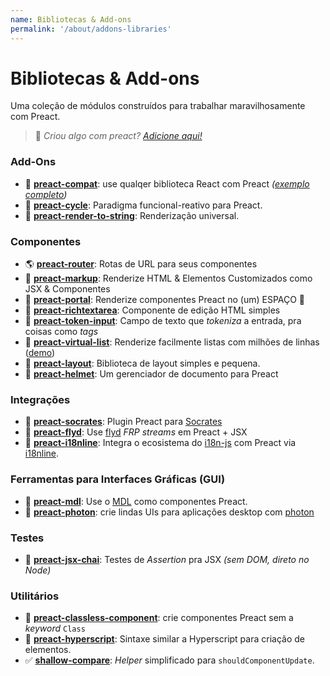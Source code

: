 ```yaml
---
name: Bibliotecas & Add-ons
permalink: '/about/addons-libraries'
---
```


# Bibliotecas & Add-ons

Uma coleção de módulos construídos para trabalhar maravilhosamente com Preact.

> :information_desk_person: _Criou algo com preact?
> [Adicione aqui!](https://github.com/preactjs/preact-www/blob/master/content/pt-br/about/libraries-addons.md)_


### Add-Ons

- :raised_hands: [**preact-compat**](https://github.com/preactjs/preact-compat): use qualqer biblioteca React com Preact *([exemplo completo](https://github.com/developit/preact-compat-example))*
- :repeat: [**preact-cycle**](https://github.com/developit/preact-cycle): Paradigma funcional-reativo para Preact.
- :page_facing_up: [**preact-render-to-string**](https://github.com/preactjs/preact-render-to-string): Renderização universal.


### Componentes

- :earth_americas: [**preact-router**](https://github.com/preactjs/preact-router): Rotas de URL para seus componentes
- :bookmark_tabs: [**preact-markup**](https://github.com/developit/preact-markup): Renderize HTML & Elementos Customizados como JSX & Componentes
- :satellite: [**preact-portal**](https://github.com/developit/preact-portal): Renderize componentes Preact no (um) ESPAÇO :milky_way:
- :pencil: [**preact-richtextarea**](https://github.com/developit/preact-richtextarea): Componente de edição HTML simples
- :bookmark: [**preact-token-input**](https://github.com/developit/preact-token-input): Campo de texto que <i>tokeniza</i> a entrada, pra coisas como <i>tags</i>
- :card_index: [**preact-virtual-list**](https://github.com/developit/preact-virtual-list): Renderize facilmente listas com milhões de linhas ([demo](https://jsfiddle.net/developit/qqan9pdo/))
- :triangular_ruler: [**preact-layout**](https://download.github.io/preact-layout/): Biblioteca de layout simples e pequena.
- :construction_worker: [**preact-helmet**](https://github.com/download/preact-helmet): Um gerenciador de documento para Preact


### Integrações

- :thought_balloon: [**preact-socrates**](https://github.com/matthewmueller/preact-socrates): Plugin Preact para [Socrates](http://github.com/matthewmueller/socrates)
- :rowboat: [**preact-flyd**](https://github.com/xialvjun/preact-flyd): Use [flyd](https://github.com/paldepind/flyd) <i> FRP streams</i> em Preact + JSX
- :speech_balloon: [**preact-i18nline**](https://github.com/download/preact-i18nline): Integra o ecosistema do [i18n-js](https://github.com/everydayhero/i18n-js) com Preact via [i18nline](https://github.com/download/i18nline).


### Ferramentas para Interfaces Gráficas (GUI)

- :white_square_button: [**preact-mdl**](https://github.com/developit/preact-mdl): Use o [MDL](https://getmdl.io) como componentes Preact.
- :rocket: [**preact-photon**](https://github.com/developit/preact-photon): crie lindas UIs para aplicações desktop com [photon](http://photonkit.com)


### Testes

- :microscope: [**preact-jsx-chai**](https://github.com/developit/preact-jsx-chai): Testes de <i>Assertion</i> pra JSX  _(sem DOM, direto no Node)_


### Utilitários

- :tophat: [**preact-classless-component**](https://github.com/ld0rman/preact-classless-component): crie componentes Preact sem a _keyword_ `Class`
- :hammer: [**preact-hyperscript**](https://github.com/queckezz/preact-hyperscript): Sintaxe similar a Hyperscript para criação de elementos.
- :white_check_mark: [**shallow-compare**](https://github.com/tkh44/shallow-compare): _Helper_ simplificado para `shouldComponentUpdate`.
